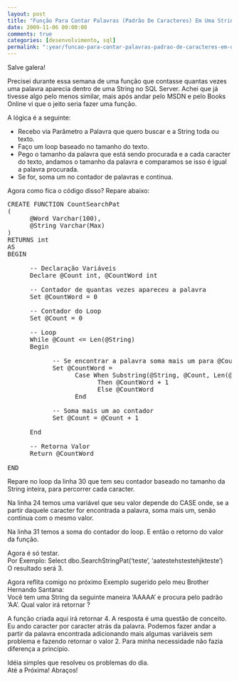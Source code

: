 ```yaml
---
layout: post
title: "Função Para Contar Palavras (Padrão De Caracteres) Em Uma String Microsoft SQL Server"
date: 2009-11-06 00:00:00
comments: true
categories: [desenvolvimento, sql]
permalink: ":year/funcao-para-contar-palavras-padrao-de-caracteres-em-uma-string-microsoft-sql-server/"
---
```


<p>Salve galera!</p>

<p>Precisei durante essa semana de uma função que contasse quantas vezes uma palavra aparecia dentro de uma String no SQL Server. Achei que já tivesse algo pelo menos similar, mais após andar pelo MSDN e pelo Books Online vi que o jeito seria fazer uma função.</p>

<p>A lógica é a seguinte:</p>

<ul>
<li>Recebo via Parâmetro a Palavra que quero buscar e a String toda ou texto.</li>
<li>Faço um loop baseado no tamanho do texto.</li>
<li>Pego o tamanho da palavra que está sendo procurada e a cada caracter do texto, andamos o tamanho da palavra e comparamos se isso é igual a palavra procurada.</li>
<li>Se for, soma um no contador de palavras e continua.</li>
</ul>


<p>Agora como fica o código disso? Repare abaixo:</p>

<!--more-->




<pre class="brush: sql; title: ; notranslate" title="">CREATE FUNCTION CountSearchPat
(
      @Word Varchar(100),
      @String Varchar(Max)
)
RETURNS int
AS
BEGIN
 
      -- Declaração Variáveis
      Declare @Count int, @CountWord int
 
      -- Contador de quantas vezes apareceu a palavra
      Set @CountWord = 0
 
      -- Contador do Loop
      Set @Count = 0
 
      -- Loop
      While @Count &lt;= Len(@String)
      Begin
 
            -- Se encontrar a palavra soma mais um para @CountWord
            Set @CountWord =
                  Case When Substring(@String, @Count, Len(@Word)) = @Word
                        Then @CountWord + 1
                        Else @CountWord
                  End
 
            -- Soma mais um ao contador
            Set @Count = @Count + 1
 
      End
 
      -- Retorna Valor
      Return @CountWord
 
END
</pre>


<p>Repare no loop da linha 30 que tem seu contador baseado no tamanho da String inteira, para percorrer cada caracter.</p>

<p>Na linha 24 temos uma variável que seu valor depende do CASE onde, se a partir daquele caracter for encontrada a palavra, soma mais um, senão continua com o mesmo valor.</p>

<p>Na linha 31 temos a soma do contador do loop. E então o retorno do valor da função.</p>

<p>Agora é só testar.<br/>
Por Exemplo: Select dbo.SearchStringPat(&#8216;teste&#8217;, &#8216;aatestehstestehjkteste&#8217;)<br/>
O resultado será 3.</p>

<p>Agora reflita comigo no próximo Exemplo sugerido pelo meu Brother Hernando Santana:<br/>
Você tem uma String da seguinte maneira &#8216;AAAAA&#8217; e procura pelo padrão &#8216;AA&#8217;. Qual valor irá retornar ?</p>

<p>A função criada aqui irá retornar 4. A resposta é uma questão de conceito. Eu ando caracter por caracter atrás da palavra. Podemos fazer andar a partir da palavra encontrada adicionando mais algumas variáveis sem problema e fazendo retornar o valor 2. Para minha necessidade não fazia diferença a princípio.</p>

<p>Idéia simples que resolveu os problemas do dia.<br/>
Até a Próxima! Abraços!</p>